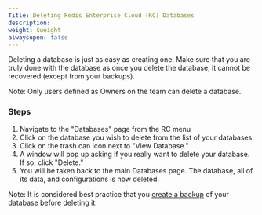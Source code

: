 ```yaml
---
Title: Deleting Redis Enterprise Cloud (RC) Databases
description: 
weight: $weight
alwaysopen: false
---
```

Deleting a database is just as easy as creating one. Make sure that you
are truly done with the database as once you delete the database, it
cannot be recovered (except from your backups).

Note: Only users defined as Owners on the team can delete a database.

### Steps

1.  Navigate to the "Databases" page from the RC menu
2.  Click on the database you wish to delete from the list of your
    databases.
3.  Click on the trash can icon next to "View Database."
4.  A window will pop up asking if you really want to delete your
    database. If so, click "Delete."
5.  You will be taken back to the main Databases page. The database, all
    of its data, and configurations is now deleted.

Note: It is considered best practice that you [create a
backup](/rc/configuration/backups/) of your
database before deleting it.
